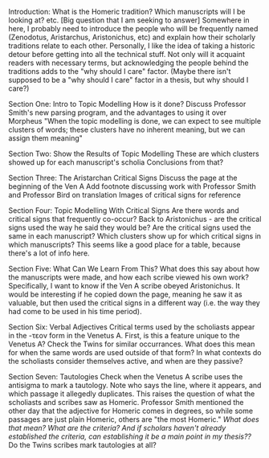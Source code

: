 Introduction:
What is the Homeric tradition? Which manuscripts will I be looking at? etc.
[Big question that I am seeking to answer]
Somewhere in here, I probably need to introduce the people who will be frequently named (Zenodotus, Aristarchus, Aristonichus, etc) and explain how their scholarly traditions relate to each other. Personally, I like the idea of taking a historic detour before getting into all the technical stuff. Not only will it acquaint readers with necessary terms, but acknowledging the people behind the traditions adds to the "why should I care" factor. (Maybe there isn't supposed to be a "why should I care" factor in a thesis, but why should I care?)

Section One: Intro to Topic Modelling
How is it done?
Discuss Professor Smith's new parsing program, and the advantages to using it over Morpheus
"When the topic modelling is done, we can expect to see multiple clusters of words; these clusters have no inherent meaning, but we can assign them meaning"

Section Two: Show the Results of Topic Modelling
These are which clusters showed up for each manuscript's scholia
Conclusions from that?

Section Three: The Aristarchan Critical Signs
Discuss the page at the beginning of the Ven A
Add footnote discussing work with Professor Smith and Professor Bird on translation
Images of critical signs for reference

Section Four: Topic Modelling With Critical Signs
Are there words and critical signs that frequently co-occur?
Back to Aristonichus - are the critical signs used the way he said they would be?
Are the critical signs used the same in each manuscript? Which clusters show up for which critical signs in which manuscripts?
This seems like a good place for a table, because there's a lot of info here. 

Section Five: What Can We Learn From This?
What does this say about how the manuscripts were made, and how each scribe viewed his own work?
Specifically, I want to know if the Ven A scribe obeyed Aristonichus. It would be interesting if he copied down the page, meaning he saw it as valuable, but then used the critical signs in a different way (i.e. the way they had come to be used in his time period).  

Section Six: Verbal Adjectives
Critical terms used by the scholiasts appear in the -τεον form in the Venetus A.
First, is this a feature unique to the Venetus A? Check the Twins for similar occurrances. 
What does this mean for when the same words are used outside of that form? In what contexts do the scholiasts consider themselves active, and when are they passive?

Section Seven: Tautologies
Check when the Venetus A scribe uses the antisigma to mark a tautology. Note who says the line, where it appears, and which passage it allegedly duplicates.
This raises the question of what the scholiasts and scribes saw as Homeric. Professor Smith mentioned the other day that the adjective for Homeric comes in degrees, so while some passages are just plain Homeric, others are "the most Homeric." _What does that mean? What are the criteria? And if scholars haven't already established the criteria, can establishing it be a main point in my thesis??_
Do the Twins scribes mark tautologies at all?
